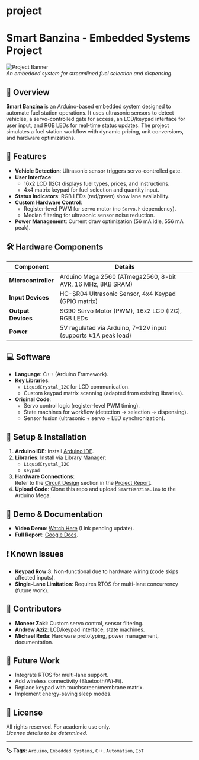 # project

# Smart Banzina - Embedded Systems Project

![Project Banner](https://via.placeholder.com/800x200.png?text=Smart+Banzina+-+Automated+Fuel+Dispensing+System)  
*An embedded system for streamlined fuel selection and dispensing.*

## 📖 Overview
**Smart Banzina** is an Arduino-based embedded system designed to automate fuel station operations. It uses ultrasonic sensors to detect vehicles, a servo-controlled gate for access, an LCD/keypad interface for user input, and RGB LEDs for real-time status updates. The project simulates a fuel station workflow with dynamic pricing, unit conversions, and hardware optimizations.

## 🚀 Features
- **Vehicle Detection**: Ultrasonic sensor triggers servo-controlled gate.
- **User Interface**: 
  - 16x2 LCD (I2C) displays fuel types, prices, and instructions.
  - 4x4 matrix keypad for fuel selection and quantity input.
- **Status Indicators**: RGB LEDs (red/green) show lane availability.
- **Custom Hardware Control**:
  - Register-level PWM for servo motor (no `Servo.h` dependency).
  - Median filtering for ultrasonic sensor noise reduction.
- **Power Management**: Current draw optimization (56 mA idle, 556 mA peak).

## 🛠️ Hardware Components
| Component              | Details                                                                 |
|------------------------|-------------------------------------------------------------------------|
| **Microcontroller**    | Arduino Mega 2560 (ATmega2560, 8-bit AVR, 16 MHz, 8KB SRAM)            |
| **Input Devices**      | HC-SR04 Ultrasonic Sensor, 4x4 Keypad (GPIO matrix)                    |
| **Output Devices**     | SG90 Servo Motor (PWM), 16x2 LCD (I2C), RGB LEDs                       |
| **Power**              | 5V regulated via Arduino, 7–12V input (supports ≥1A peak load)         |

## 💻 Software
- **Language**: C++ (Arduino Framework).
- **Key Libraries**:
  - `LiquidCrystal_I2C` for LCD communication.
  - Custom keypad matrix scanning (adapted from existing libraries).
- **Original Code**:
  - Servo control logic (register-level PWM timing).
  - State machines for workflow (detection → selection → dispensing).
  - Sensor fusion (ultrasonic + servo + LED synchronization).

## 🔧 Setup & Installation
1. **Arduino IDE**: Install [Arduino IDE](https://www.arduino.cc/en/software).
2. **Libraries**: Install via Library Manager:
   - `LiquidCrystal_I2C`
   - `Keypad`
3. **Hardware Connections**:  
   Refer to the [Circuit Design](#circuit-design) section in the [Project Report](https://docs.google.com/document/d/1NTYLodnASU8HxHYVh4s2Tff2L0fprDjRHNhaNvJoEf0).
4. **Upload Code**: Clone this repo and upload `SmartBanzina.ino` to the Arduino Mega.

## 🎥 Demo & Documentation
- **Video Demo**: [Watch Here](https://drive.google.com/file/d/1E7Bo0DQ7smLnztnDFemcEOtmZzSjLCGL/view?usp=drive_link) (Link pending update).
- **Full Report**: [Google Docs](https://docs.google.com/document/d/1NTYLodnASU8HxHYVh4s2Tff2L0fprDjRHNhaNvJoEf0).

## ❗ Known Issues
- **Keypad Row 3**: Non-functional due to hardware wiring (code skips affected inputs).
- **Single-Lane Limitation**: Requires RTOS for multi-lane concurrency (future work).

## 👥 Contributors
- **Moneer Zaki**: Custom servo control, sensor filtering.
- **Andrew Aziz**: LCD/keypad interface, state machines.
- **Michael Reda**: Hardware prototyping, power management, documentation.

## 🔮 Future Work
- Integrate RTOS for multi-lane support.
- Add wireless connectivity (Bluetooth/Wi-Fi).
- Replace keypad with touchscreen/membrane matrix.
- Implement energy-saving sleep modes.

## 📜 License
All rights reserved. For academic use only.  
*License details to be determined.*

---

**🏷️ Tags**: `Arduino`, `Embedded Systems`, `C++`, `Automation`, `IoT`
